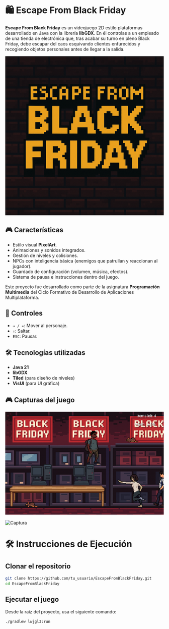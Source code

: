 


# 🛍️ Escape From Black Friday


**Escape From Black Friday** es un videojuego 2D estilo plataformas desarrollado en Java con la librería **libGDX**. En él controlas a un empleado de una tienda de electrónica que, tras acabar su turno en pleno Black Friday, debe escapar del caos esquivando clientes enfurecidos y recogiendo objetos personales antes de llegar a la salida.

![Captura](assets/splashImage.png)

## 🎮 Características

- Estilo visual **PixelArt**.
- Animaciones y sonidos integrados.
- Gestión de niveles y colisiones.
- NPCs con inteligencia básica (enemigos que patrullan y reaccionan al jugador).
- Guardado de configuración (volumen, música, efectos).
- Sistema de pausa e instrucciones dentro del juego.

Este proyecto fue desarrollado como parte de la asignatura **Programación Multimedia** del Ciclo Formativo de Desarrollo de Aplicaciones Multiplataforma.

## 🧪 Controles

- `→ / ←`: Mover al personaje.
- `↑`: Saltar.
- `ESC`: Pausar.

## 🛠️ Tecnologías utilizadas

- **Java 21**
- **libGDX**
- **Tiled** (para diseño de niveles)
- **VisUI** (para UI gráfica)

## 🎮 Capturas del juego 

![Captura](efbf1.png)

![Captura](efbf2.png)



# 🛠️ Instrucciones de Ejecución

## Clonar el repositorio

```bash
git clone https://github.com/tu_usuario/EscapeFromBlackFriday.git
cd EscapeFromBlackFriday
```

## Ejecutar el juego

Desde la raíz del proyecto, usa el siguiente comando:

```bash
./gradlew lwjgl3:run  
```
